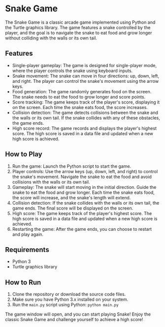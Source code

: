# Snake Game

The Snake Game is a classic arcade game implemented using Python and the Turtle graphics library.
The game features a snake controlled by the player, and the goal is to navigate the snake to eat food and grow longer without colliding with the walls or its own tail.

## Features

- Single-player gameplay: The game is designed for single-player mode, where the player controls the snake using keyboard inputs.
- Snake movement: The snake can move in four directions: up, down, left, and right. The player can control the snake's movement using the arrow keys.
- Food generation: The game randomly generates food on the screen. The snake needs to eat the food to grow longer and score points.
- Score tracking: The game keeps track of the player's score, displaying it on the screen. Each time the snake eats food, the score increases.
- Collision detection: The game detects collisions between the snake and the walls or its own tail. If the snake collides with any of these obstacles, the game ends.
- High score record: The game records and displays the player's highest score. The high score is saved in a data file and updated when a new high score is achieved.

## How to Play

1. Run the game: Launch the Python script to start the game.
2. Player controls: Use the arrow keys (up, down, left, and right) to control the snake's movement. Navigate the snake to eat the food and avoid collisions with the walls or its own tail.
3. Gameplay: The snake will start moving in the initial direction. Guide the snake to eat the food and grow longer. Each time the snake eats food, the score will increase, and the snake's length will extend.
4. Collision detection: If the snake collides with the walls or its own tail, the game ends. The final score will be displayed on the screen.
5. High score: The game keeps track of the player's highest score. The high score is saved in a data file and updated when a new high score is achieved.
6. Restarting the game: After the game ends, you can choose to restart and play again.

## Requirements

- Python 3
- Turtle graphics library

## How to Run

1. Clone the repository or download the source code files.
2. Make sure you have Python 3.x installed on your system.
3. Run the `main.py` script using Python: `python main.py`

The game window will open, and you can start playing Snake!
Enjoy the classic Snake Game and challenge yourself to achieve a high score!
